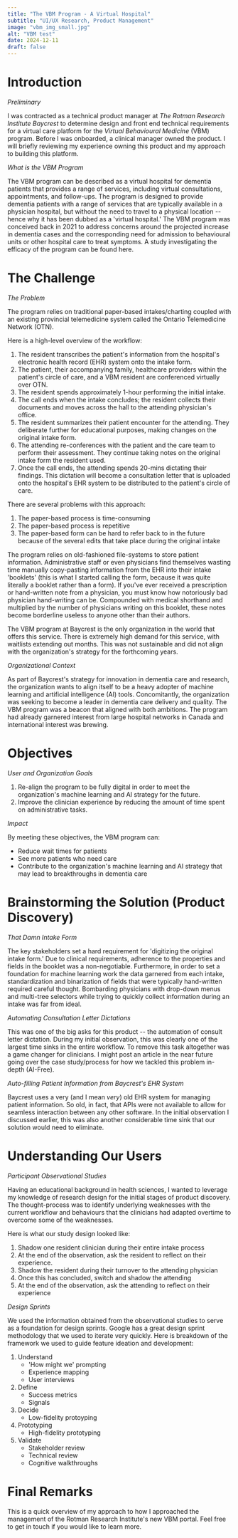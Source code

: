 ```yaml
---
title: "The VBM Program - A Virtual Hospital" 
subtitle: "UI/UX Research, Product Management"
image: "vbm_img_small.jpg" 
alt: "VBM test" 
date: 2024-12-11
draft: false
---
```


# Introduction

*Preliminary*

I was contracted as a technical product manager at *The Rotman Research Institute Baycrest* to determine design and front end technical requirements for a virtual care platform for the *Virtual Behavioural Medicine* (VBM) program. Before I was onboarded, a clinical manager owned the product. I will briefly reviewing my experience owning this product and my approach to building this platform.

*What is the VBM Program*

The VBM program can be described as a virtual hospital for dementia patients that provides a range of services, including virtual consultations, appointments, and follow-ups. The program is designed to provide dementia patients with a range of services that are typically available in a physician hospital, but without the need to travel to a physical location -- hence why it has been dubbed as a 'virtual hospital.' The VBM program was conceived back in 2021 to address concerns around the projected increase in dementia cases and the corresponding need for admission to behavioural units or other hospital care to treat symptoms. A study investigating the efficacy of the program can be found here. 

# The Challenge

*The Problem* 

The program relies on traditional paper-based intakes/charting coupled with an existing provincial telemedicine system called the Ontario Telemedicine Network (OTN). 

Here is a high-level overview of the workflow:

1. The resident transcribes the patient's information from the hospital's electronic health record (EHR) system onto the intake form.
2. The patient, their accompanying family, healthcare providers within the patient's circle of care, and a VBM resident are conferenced virtually over OTN. 
3. The resident spends approximately 1-hour performing the initial intake.
4. The call ends when the intake concludes; the resident collects their documents and moves across the hall to the attending physician's office.
5. The resident summarizes their patient encounter for the attending. They deliberate further for educational purposes, making changes on the original intake form.
6. The attending re-conferences with the patient and the care team to perform their assessment. They continue taking notes on the original intake form the resident used. 
7. Once the call ends, the attending spends 20-mins dictating their findings. This dictation will become a consultation letter that is uploaded onto the hospital's EHR system to be distributed to the patient's circle of care. 

There are several problems with this approach:

1. The paper-based process is time-consuming
2. The paper-based process is repetitive
3. The paper-based form can be hard to refer back to in the future because of the several edits that take place during the original intake

The program relies on old-fashioned file-systems to store patient information. Administrative staff or even physicians find themselves wasting time manually copy-pasting information from the EHR into their intake 'booklets' (this is what I started calling the form, because it was quite literally a booklet rather than a form). If you've ever received a prescription or hand-written note from a physician, you must know how notoriously bad physician hand-writing can be. Compounded with medical shorthand and multiplied by the number of physicians writing on this booklet, these notes become borderline useless to anyone other than their authors. 

The VBM program at Baycrest is the only organization in the world that offers this service. There is extremely high demand for this service, with waitlists extending out months. This was not sustainable and did not align with the organization's strategy for the forthcoming years.


*Organizational Context* 

As part of Baycrest's strategy for innovation in dementia care and research, the organization wants to align itself to be a heavy adopter of machine learning and artificial intelligence (AI) tools. Concomitantly, the organization was seeking to become a leader in dementia care delivery and quality. The VBM program was a beacon that aligned with both ambitions. The program had already garnered interest from large hospital networks in Canada and international interest was brewing. 


# Objectives

*User and Organization Goals* 

1. Re-align the program to be fully digital in order to meet the organization's machine learning and AI strategy for the future. 
2. Improve the clinician experience by reducing the amount of time spent on administrative tasks. 

*Impact* 

By meeting these objectives, the VBM program can:

- Reduce wait times for patients 
- See more patients who need care
- Contribute to the organization's machine learning and AI strategy that may lead to breakthroughs in dementia care


# Brainstorming the Solution (Product Discovery)

*That Damn Intake Form*

The key stakeholders set a hard requirement for 'digitizing the original intake form.' Due to clinical requirements, adherence to the properties and fields in the booklet was a non-negotiable. Furthermore, in order to set a foundation for machine learning work the data garnered from each intake, standardization and binarization of fields that were typically hand-written required careful thought. Bombarding physicians with drop-down menus and multi-tree selectors while trying to quickly collect information during an intake was far from ideal.

*Automating Consultation Letter Dictations*

This was one of the big asks for this product -- the automation of consult letter dictation. During my initial observation, this was clearly one of the largest time sinks in the entire workflow. To remove this task altogether was a game changer for clinicians. I might post an article in the near future going over the case study/process for how we tackled this problem in-depth (AI-Free).

*Auto-filling Patient Information from Baycrest's EHR System*

 Baycrest uses a very (and I mean *very*) old EHR system for managing patient information. So old, in fact, that APIs were not available to allow for seamless interaction between any other software. In the initial observation I discussed earlier, this was also another considerable time sink that our solution would need to eliminate. 


# Understanding Our Users

*Participant Observational Studies*

Having an educational background in health sciences, I wanted to leverage my knowledge of research design for the initial stages of product discovery. The thought-process was to identify underlying weaknesses with the current workflow and behaviours that the clinicians had adapted overtime to overcome some of the weaknesses.

Here is what our study design looked like:

1. Shadow one resident clinician during their entire intake process
2. At the end of the observation, ask the resident to reflect on their experience. 
3. Shadow the resident during their turnover to the attending physician
4. Once this has concluded, switch and shadow the attending
5. At the end of the observation, ask the attending to reflect on their experience

*Design Sprints*

We used the information obtained from the observational studies to serve as a foundation for design sprints. Google has a great design sprint methodology that we used to iterate very quickly. Here is breakdown of the framework we used to guide feature ideation and development:

1. Understand
	- 'How might we' prompting
	-  Experience mapping
	-  User interviews
2. Define
	- Success metrics
	- Signals
3. Decide
	- Low-fidelity protoyping
4. Prototyping
	- High-fidelity prototyping
5. Validate
	- Stakeholder review
	- Technical review
	- Cognitive walkthroughs

# Final Remarks

This is a quick overview of my approach to how I approached the management of the Rotman Research Institute's new VBM portal. Feel free to get in touch if you would like to learn more.
